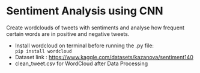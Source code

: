 # Sentiment Analysis using CNN
 Create wordclouds of tweets with sentiments and analyse how frequent certain words are in positive and negative tweets. 

 - Install wordcloud on terminal before running the .py file:
   <code> pip install wordcloud </code>
- Dataset link : https://www.kaggle.com/datasets/kazanova/sentiment140
- clean_tweet.csv for WordCloud after Data Processing
